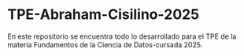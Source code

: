 # TPE-Abraham-Cisilino-2025
En este repositorio se encuentra todo lo desarrollado para el TPE de la materia Fundamentos de la Ciencia de Datos-cursada 2025.
